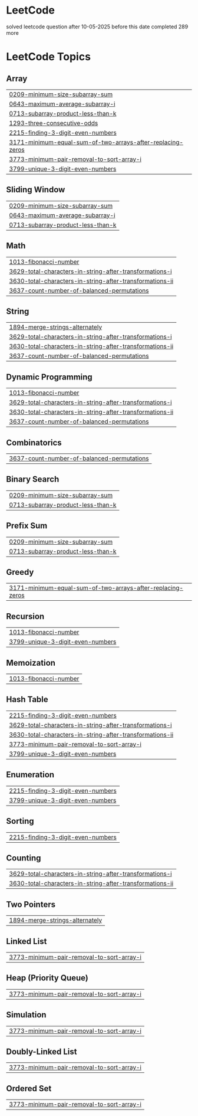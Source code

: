 # LeetCode
solved leetcode question after 10-05-2025
before this date completed 289 more 

<!---LeetCode Topics Start-->
# LeetCode Topics
## Array
|  |
| ------- |
| [0209-minimum-size-subarray-sum](https://github.com/Deep-Bhanushali/LeetCode/tree/master/0209-minimum-size-subarray-sum) |
| [0643-maximum-average-subarray-i](https://github.com/Deep-Bhanushali/LeetCode/tree/master/0643-maximum-average-subarray-i) |
| [0713-subarray-product-less-than-k](https://github.com/Deep-Bhanushali/LeetCode/tree/master/0713-subarray-product-less-than-k) |
| [1293-three-consecutive-odds](https://github.com/Deep-Bhanushali/LeetCode/tree/master/1293-three-consecutive-odds) |
| [2215-finding-3-digit-even-numbers](https://github.com/Deep-Bhanushali/LeetCode/tree/master/2215-finding-3-digit-even-numbers) |
| [3171-minimum-equal-sum-of-two-arrays-after-replacing-zeros](https://github.com/Deep-Bhanushali/LeetCode/tree/master/3171-minimum-equal-sum-of-two-arrays-after-replacing-zeros) |
| [3773-minimum-pair-removal-to-sort-array-i](https://github.com/Deep-Bhanushali/LeetCode/tree/master/3773-minimum-pair-removal-to-sort-array-i) |
| [3799-unique-3-digit-even-numbers](https://github.com/Deep-Bhanushali/LeetCode/tree/master/3799-unique-3-digit-even-numbers) |
## Sliding Window
|  |
| ------- |
| [0209-minimum-size-subarray-sum](https://github.com/Deep-Bhanushali/LeetCode/tree/master/0209-minimum-size-subarray-sum) |
| [0643-maximum-average-subarray-i](https://github.com/Deep-Bhanushali/LeetCode/tree/master/0643-maximum-average-subarray-i) |
| [0713-subarray-product-less-than-k](https://github.com/Deep-Bhanushali/LeetCode/tree/master/0713-subarray-product-less-than-k) |
## Math
|  |
| ------- |
| [1013-fibonacci-number](https://github.com/Deep-Bhanushali/LeetCode/tree/master/1013-fibonacci-number) |
| [3629-total-characters-in-string-after-transformations-i](https://github.com/Deep-Bhanushali/LeetCode/tree/master/3629-total-characters-in-string-after-transformations-i) |
| [3630-total-characters-in-string-after-transformations-ii](https://github.com/Deep-Bhanushali/LeetCode/tree/master/3630-total-characters-in-string-after-transformations-ii) |
| [3637-count-number-of-balanced-permutations](https://github.com/Deep-Bhanushali/LeetCode/tree/master/3637-count-number-of-balanced-permutations) |
## String
|  |
| ------- |
| [1894-merge-strings-alternately](https://github.com/Deep-Bhanushali/LeetCode/tree/master/1894-merge-strings-alternately) |
| [3629-total-characters-in-string-after-transformations-i](https://github.com/Deep-Bhanushali/LeetCode/tree/master/3629-total-characters-in-string-after-transformations-i) |
| [3630-total-characters-in-string-after-transformations-ii](https://github.com/Deep-Bhanushali/LeetCode/tree/master/3630-total-characters-in-string-after-transformations-ii) |
| [3637-count-number-of-balanced-permutations](https://github.com/Deep-Bhanushali/LeetCode/tree/master/3637-count-number-of-balanced-permutations) |
## Dynamic Programming
|  |
| ------- |
| [1013-fibonacci-number](https://github.com/Deep-Bhanushali/LeetCode/tree/master/1013-fibonacci-number) |
| [3629-total-characters-in-string-after-transformations-i](https://github.com/Deep-Bhanushali/LeetCode/tree/master/3629-total-characters-in-string-after-transformations-i) |
| [3630-total-characters-in-string-after-transformations-ii](https://github.com/Deep-Bhanushali/LeetCode/tree/master/3630-total-characters-in-string-after-transformations-ii) |
| [3637-count-number-of-balanced-permutations](https://github.com/Deep-Bhanushali/LeetCode/tree/master/3637-count-number-of-balanced-permutations) |
## Combinatorics
|  |
| ------- |
| [3637-count-number-of-balanced-permutations](https://github.com/Deep-Bhanushali/LeetCode/tree/master/3637-count-number-of-balanced-permutations) |
## Binary Search
|  |
| ------- |
| [0209-minimum-size-subarray-sum](https://github.com/Deep-Bhanushali/LeetCode/tree/master/0209-minimum-size-subarray-sum) |
| [0713-subarray-product-less-than-k](https://github.com/Deep-Bhanushali/LeetCode/tree/master/0713-subarray-product-less-than-k) |
## Prefix Sum
|  |
| ------- |
| [0209-minimum-size-subarray-sum](https://github.com/Deep-Bhanushali/LeetCode/tree/master/0209-minimum-size-subarray-sum) |
| [0713-subarray-product-less-than-k](https://github.com/Deep-Bhanushali/LeetCode/tree/master/0713-subarray-product-less-than-k) |
## Greedy
|  |
| ------- |
| [3171-minimum-equal-sum-of-two-arrays-after-replacing-zeros](https://github.com/Deep-Bhanushali/LeetCode/tree/master/3171-minimum-equal-sum-of-two-arrays-after-replacing-zeros) |
## Recursion
|  |
| ------- |
| [1013-fibonacci-number](https://github.com/Deep-Bhanushali/LeetCode/tree/master/1013-fibonacci-number) |
| [3799-unique-3-digit-even-numbers](https://github.com/Deep-Bhanushali/LeetCode/tree/master/3799-unique-3-digit-even-numbers) |
## Memoization
|  |
| ------- |
| [1013-fibonacci-number](https://github.com/Deep-Bhanushali/LeetCode/tree/master/1013-fibonacci-number) |
## Hash Table
|  |
| ------- |
| [2215-finding-3-digit-even-numbers](https://github.com/Deep-Bhanushali/LeetCode/tree/master/2215-finding-3-digit-even-numbers) |
| [3629-total-characters-in-string-after-transformations-i](https://github.com/Deep-Bhanushali/LeetCode/tree/master/3629-total-characters-in-string-after-transformations-i) |
| [3630-total-characters-in-string-after-transformations-ii](https://github.com/Deep-Bhanushali/LeetCode/tree/master/3630-total-characters-in-string-after-transformations-ii) |
| [3773-minimum-pair-removal-to-sort-array-i](https://github.com/Deep-Bhanushali/LeetCode/tree/master/3773-minimum-pair-removal-to-sort-array-i) |
| [3799-unique-3-digit-even-numbers](https://github.com/Deep-Bhanushali/LeetCode/tree/master/3799-unique-3-digit-even-numbers) |
## Enumeration
|  |
| ------- |
| [2215-finding-3-digit-even-numbers](https://github.com/Deep-Bhanushali/LeetCode/tree/master/2215-finding-3-digit-even-numbers) |
| [3799-unique-3-digit-even-numbers](https://github.com/Deep-Bhanushali/LeetCode/tree/master/3799-unique-3-digit-even-numbers) |
## Sorting
|  |
| ------- |
| [2215-finding-3-digit-even-numbers](https://github.com/Deep-Bhanushali/LeetCode/tree/master/2215-finding-3-digit-even-numbers) |
## Counting
|  |
| ------- |
| [3629-total-characters-in-string-after-transformations-i](https://github.com/Deep-Bhanushali/LeetCode/tree/master/3629-total-characters-in-string-after-transformations-i) |
| [3630-total-characters-in-string-after-transformations-ii](https://github.com/Deep-Bhanushali/LeetCode/tree/master/3630-total-characters-in-string-after-transformations-ii) |
## Two Pointers
|  |
| ------- |
| [1894-merge-strings-alternately](https://github.com/Deep-Bhanushali/LeetCode/tree/master/1894-merge-strings-alternately) |
## Linked List
|  |
| ------- |
| [3773-minimum-pair-removal-to-sort-array-i](https://github.com/Deep-Bhanushali/LeetCode/tree/master/3773-minimum-pair-removal-to-sort-array-i) |
## Heap (Priority Queue)
|  |
| ------- |
| [3773-minimum-pair-removal-to-sort-array-i](https://github.com/Deep-Bhanushali/LeetCode/tree/master/3773-minimum-pair-removal-to-sort-array-i) |
## Simulation
|  |
| ------- |
| [3773-minimum-pair-removal-to-sort-array-i](https://github.com/Deep-Bhanushali/LeetCode/tree/master/3773-minimum-pair-removal-to-sort-array-i) |
## Doubly-Linked List
|  |
| ------- |
| [3773-minimum-pair-removal-to-sort-array-i](https://github.com/Deep-Bhanushali/LeetCode/tree/master/3773-minimum-pair-removal-to-sort-array-i) |
## Ordered Set
|  |
| ------- |
| [3773-minimum-pair-removal-to-sort-array-i](https://github.com/Deep-Bhanushali/LeetCode/tree/master/3773-minimum-pair-removal-to-sort-array-i) |
<!---LeetCode Topics End-->
